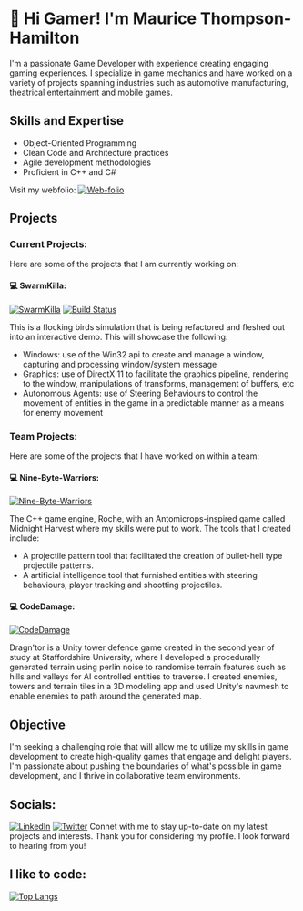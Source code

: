 # 👋 Hi Gamer! I'm **Maurice Thompson-Hamilton**
I'm a passionate Game Developer with experience creating engaging gaming experiences. I specialize in game mechanics and have worked on a variety of projects spanning industries such as automotive manufacturing, theatrical entertainment and mobile games.

## Skills and Expertise
- Object-Oriented Programming
- Clean Code and Architecture practices
- Agile development methodologies
- Proficient in C++ and C#

Visit my webfolio: [![Web-folio](https://img.shields.io/badge/Portfolio-Visit%20Site-brightgreen)](http://www.blackrece.co.uk)

## Projects
### Current Projects:
Here are some of the projects that I am currently working on:
#### 💻 SwarmKilla: 
[![SwarmKilla](https://img.shields.io/badge/GitHub-RefactaMasta-blue?logo=github)](https://github.com/BlackRece/RefactaMasta)
[![Build Status](https://github.com/BlackRece/RefactaMasta/workflows/Build/badge.svg?branch=main)](https://github.com/BlackRece/RefactaMasta/actions)

This is a flocking birds simulation that is being refactored and fleshed out into an interactive demo. This will showcase the following:
- Windows: use of the Win32 api to create and manage a window, capturing and processing window/system message
- Graphics: use of DirectX 11 to facilitate the graphics pipeline, rendering to the window, manipulations of transforms, management of buffers, etc
- Autonomous Agents: use of Steering Behaviours to control the movement of entities in the game in a predictable manner as a means for enemy movement

### Team Projects: 
Here are some of the projects that I have worked on within a team:
#### 💻 Nine-Byte-Warriors:
[![Nine-Byte-Warriors](https://img.shields.io/badge/GitHub-Nine--Byte--Warriors-blue?logo=github)](https://github.com/Nine-Byte-Warriors)

The C++ game engine, Roche, with an Antomicrops-inspired game called Midnight Harvest where my skills were put to work.
The tools that I created include:
- A projectile pattern tool that facilitated the creation of bullet-hell type projectile patterns.
- A artificial intelligence tool that furnished entities with steering behaviours, player tracking and shootting projectiles.

#### 💻 CodeDamage:
[![CodeDamage](https://img.shields.io/badge/GitHub-TGPGame-blue.svg?style=flat-square&logo=github)](https://github.com/code-damage/TGPGame)

Dragn'tor is a Unity tower defence game created in the second year of study at Staffordshire University, where I developed a procedurally generated terrain using perlin noise to randomise terrain features such as hills and valleys for AI controlled entities to traverse. I created enemies, towers and terrain tiles in a 3D modeling app and used Unity's navmesh to enable enemies to path around the generated map.

## Objective
I'm seeking a challenging role that will allow me to utilize my skills in game development to create high-quality games that engage and delight players. I'm passionate about pushing the boundaries of what's possible in game development, and I thrive in collaborative team environments.

## Socials:
[![LinkedIn](https://img.shields.io/badge/LinkedIn-Connect-blue?logo=linkedin)](https://www.linkedin.com/in/blackrece/)
[![Twitter](https://img.shields.io/badge/Twitter-Follow-blue?logo=twitter)](https://twitter.com/BlackRece)
Connet with me to stay up-to-date on my latest projects and interests.
Thank you for considering my profile. I look forward to hearing from you!

## I like to code:
[![Top Langs](https://github-readme-stats.vercel.app/api/top-langs/?username=blackrece&theme=bear&langs_count=5&hide=shaderlab)](https://github.com/blackrece/)
